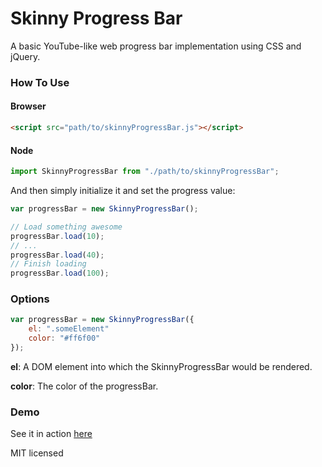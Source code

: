 # Skinny Progress Bar

<!-- #### A skinny YouTube-like progress bar -->
A basic YouTube-like web progress bar implementation using CSS and jQuery.

### How To Use
#### Browser

```html
<script src="path/to/skinnyProgressBar.js"></script>
```

#### Node

```js
import SkinnyProgressBar from "./path/to/skinnyProgressBar";
```
And then simply initialize it and set the progress value:

```js
var progressBar = new SkinnyProgressBar();

// Load something awesome
progressBar.load(10);
// ...
progressBar.load(40);
// Finish loading
progressBar.load(100);
```

### Options

```js
var progressBar = new SkinnyProgressBar({
    el: ".someElement"
    color: "#ff6f00"
});
```

**el**: A DOM element into which the SkinnyProgressBar would be rendered.

**color**: The color of the progressBar.

### Demo

See it in action [here](https://ereznagar.github.io/Skinny-Progress-Bar/)

MIT licensed
